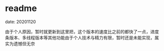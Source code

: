 # readme

date: 20201120

由于个人原因，暂时就更新到这里把，这个版本的速度比之前的都快了一点，进度条版本、多线程版本等其他功能由于个人技术与精力有限，暂时还是未能实现，属实为遗憾但无奈